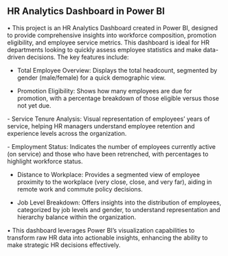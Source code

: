 ## HR Analytics Dashboard in Power BI

•  This project is an HR Analytics Dashboard created in Power BI, designed to provide comprehensive insights into workforce composition, promotion eligibility, and employee service metrics. This dashboard is ideal for HR departments looking to quickly assess employee statistics and make data-driven decisions. The key features include:

- Total Employee Overview: Displays the total headcount, segmented by gender (male/female) for a quick demographic view.

- Promotion Eligibility: Shows how many employees are due for promotion, with a percentage breakdown of those eligible versus those not yet due.

- Service Tenure Analysis: Visual representation of employees’ years of service, helping HR managers understand employee retention and experience levels across the organization.

- Employment Status: Indicates the number of employees currently active (on service) and those who have been retrenched, with percentages to highlight workforce status.

- Distance to Workplace: Provides a segmented view of employee proximity to the workplace (very close, close, and very far), aiding in remote work and commute policy decisions.

- Job Level Breakdown: Offers insights into the distribution of employees, categorized by job levels and gender, to understand representation and hierarchy balance within the 
  organization.

• This dashboard leverages Power BI’s visualization capabilities to transform raw HR data into actionable insights, enhancing the ability to make strategic HR decisions effectively.
